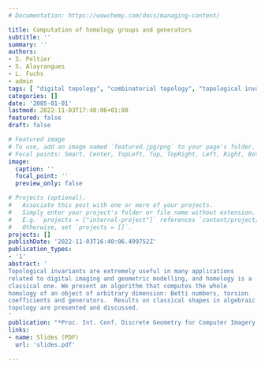 ```yaml
---
# Documentation: https://wowchemy.com/docs/managing-content/

title: Computation of homology groups and generators
subtitle: ''
summary: ''
authors:
- S. Peltier
- S. Alayrangues
- L. Fuchs
- admin
tags: [ "digital topology", "combinatorial topology", "topological invariants", "homology computation", "homology generators", "Smith Normal form", "simplicial homology", "nD" ]
categories: []
date: '2005-01-01'
lastmod: 2022-11-03T17:40:06+01:00
featured: false
draft: false

# Featured image
# To use, add an image named `featured.jpg/png` to your page's folder.
# Focal points: Smart, Center, TopLeft, Top, TopRight, Left, Right, BottomLeft, Bottom, BottomRight.
image:
  caption: ''
  focal_point: ''
  preview_only: false

# Projects (optional).
#   Associate this post with one or more of your projects.
#   Simply enter your project's folder or file name without extension.
#   E.g. `projects = ["internal-project"]` references `content/project/deep-learning/index.md`.
#   Otherwise, set `projects = []`.
projects: []
publishDate: '2022-11-03T16:40:06.499752Z'
publication_types:
- '1'
abstract: '
Topological invariants are extremely useful in many applications
related to digital imaging and geometric modelling, and homology is a
classical one. We present an algorithm that computes the whole
homology of an object of arbitrary dimension: Betti numbers, torsion
coefficients and generators.  Results on classical shapes in algebraic
topology are presented and discussed.
'
publication: "*Proc. Int. Conf. Discrete Geometry for Computer Imagery (DGCI'2005), Poitiers, France*, volume 3429 of Lecture Notes in Computer Science, pp 195--205, 2005. Springer"
links:
- name: Slides (PDF)
  url: 'slides.pdf'
  
---
```

